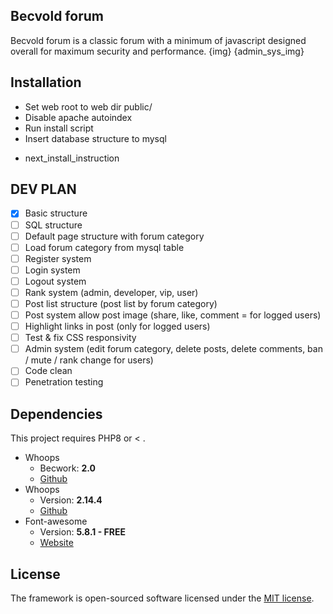 ## Becvold forum
Becvold forum is a classic forum with a minimum of javascript designed overall for maximum security and performance.
{img} {admin_sys_img}

## Installation
 - Set web root to web dir public/
 - Disable apache autoindex
 - Run install script
 - Insert database structure to mysql
 * next_install_instruction

## DEV PLAN
- [X] Basic structure
- [ ] SQL structure
- [ ] Default page structure with forum category
- [ ] Load forum category from mysql table
- [ ] Register system
- [ ] Login system
- [ ] Logout system
- [ ] Rank system (admin, developer, vip, user)
- [ ] Post list structure (post list by forum category)
- [ ] Post system allow post image (share, like, comment = for logged users)
- [ ] Highlight links in post (only for logged users)
- [ ] Test & fix CSS responsivity
- [ ] Admin system (edit forum category, delete posts, delete comments, ban / mute / rank change for users)
- [ ] Code clean
- [ ] Penetration testing

## Dependencies
This project requires PHP8 or < .
* Whoops
   * Becwork: **2.0**
   * [Github](https://github.com/lordbecvold/becwork)
* Whoops
   * Version: **2.14.4**
   * [Github](https://github.com/filp/whoops)
* Font-awesome
   * Version: **5.8.1 - FREE**
   * [Website](https://fontawesome.com)

## License
The framework is open-sourced software licensed under the [MIT license](https://opensource.org/licenses/MIT).
